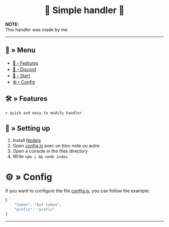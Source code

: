<h1 align="center">
  🔗 Simple handler 🚀
</h1>

**NOTE:** \
This handler was made by me

---
## <a id="menu"></a>🔱 » Menu

- [🔰・Features](#features)
- [🌌・Discord](https://discord.gg/)
- [🎉・Start](#setup)
- [⚙・Config](#config)

## <a id="features"></a>🛠 » Features

```
> quick and easy to modify handler
```

## <a id="setup"></a> 📁 » Setting up 

1. Install [Nodejs](https://nodejs.org/ko/blog/release/v16.19.0/)
2. Open [config.js](https://github.com/002-sans/Naoki-Bot-Perso/blob/main/config.js) avec un bloc note ou autre
3. Open a console in the files directory
4. Write `npm i && node index`

# <a id="config"></a>⚙ » Config

If you want to configure the file [config.js](https://github.com/002-sans/Naoki-Bot-Perso/blob/main/config.js), you can follow the example:

```js
{
    "token": "bot token",
    "prefix": "prefix"
}
```

--- 
